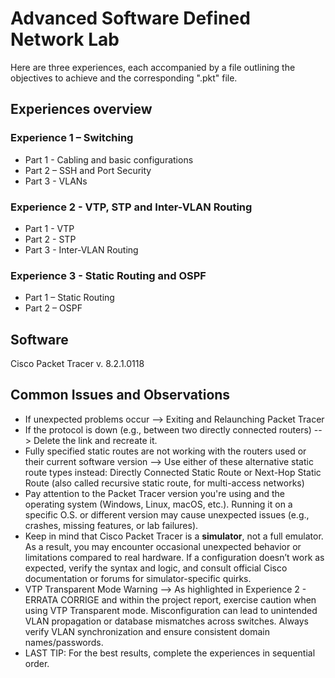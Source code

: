 # Advanced Software Defined Network Lab

Here are three experiences, each accompanied by a file outlining the objectives to achieve and the corresponding ".pkt" file.

## Experiences overview
### Experience 1 – Switching
- Part 1 - Cabling and basic configurations
- Part 2 – SSH and Port Security
- Part 3 - VLANs

### Experience 2 - VTP, STP and Inter-VLAN Routing
- Part 1 - VTP
- Part 2 - STP
- Part 3 - Inter-VLAN Routing
### Experience 3 - Static Routing and OSPF
- Part 1 – Static Routing
- Part 2 – OSPF
## Software
Cisco Packet Tracer v. 8.2.1.0118

## Common Issues and Observations
- If unexpected problems occur --> Exiting and Relaunching Packet Tracer
- If the protocol is down (e.g., between two directly connected routers) --> Delete the link and recreate it.
- Fully specified static routes are not working with the routers used or their current software version --> Use either of these alternative static route types instead: Directly Connected Static Route or Next-Hop Static Route (also called recursive static route, for multi-access networks)
- Pay attention to the Packet Tracer version you're using and the operating system (Windows, Linux, macOS, etc.). Running it on a specific O.S. or different version may cause unexpected issues (e.g., crashes, missing features, or lab failures).
- Keep in mind that Cisco Packet Tracer is a __simulator__, not a full emulator. As a result, you may encounter occasional unexpected behavior or limitations compared to real hardware. If a configuration doesn’t work as expected, verify the syntax and logic, and consult official Cisco documentation or forums for simulator-specific quirks.
- VTP Transparent Mode Warning --> As highlighted in Experience 2 - ERRATA CORRIGE and within the project report, exercise caution when using VTP Transparent mode. Misconfiguration can lead to unintended VLAN propagation or database mismatches across switches. Always verify VLAN synchronization and ensure consistent domain names/passwords.
- LAST TIP: For the best results, complete the experiences in sequential order.
